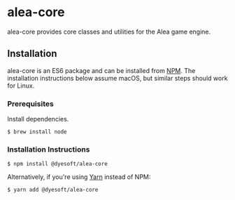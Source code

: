 # alea-core

alea-core provides core classes and utilities for the Alea game engine.

## Installation

alea-core is an ES6 package and can be installed from [NPM](https://www.npmjs.com/).
The installation instructions below assume macOS, but similar steps should work for Linux.

### Prerequisites

Install dependencies.

```
$ brew install node
```

### Installation Instructions

```
$ npm install @dyesoft/alea-core
```

Alternatively, if you're using [Yarn](https://yarnpkg.com/) instead of NPM:

```
$ yarn add @dyesoft/alea-core
```
